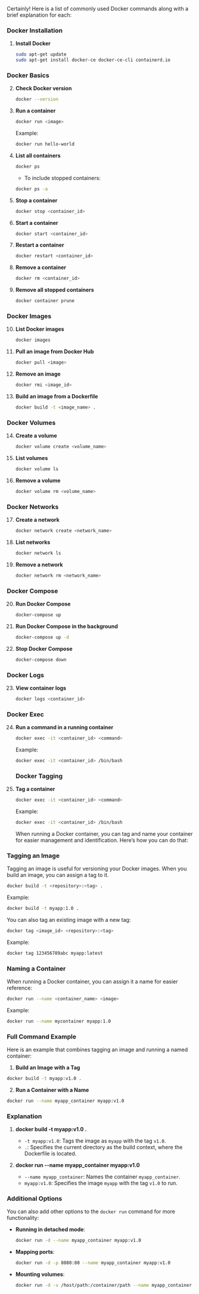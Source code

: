 Certainly! Here is a list of commonly used Docker commands along with a brief explanation for each:

### Docker Installation
1. **Install Docker**
    ```bash
    sudo apt-get update
    sudo apt-get install docker-ce docker-ce-cli containerd.io
    ```

### Docker Basics
2. **Check Docker version**
    ```bash
    docker --version
    ```

3. **Run a container**
    ```bash
    docker run <image>
    ```
    Example:
    ```bash
    docker run hello-world
    ```

4. **List all containers**
    ```bash
    docker ps
    ```
    - To include stopped containers:
    ```bash
    docker ps -a
    ```

5. **Stop a container**
    ```bash
    docker stop <container_id>
    ```

6. **Start a container**
    ```bash
    docker start <container_id>
    ```

7. **Restart a container**
    ```bash
    docker restart <container_id>
    ```

8. **Remove a container**
    ```bash
    docker rm <container_id>
    ```

9. **Remove all stopped containers**
    ```bash
    docker container prune
    ```

### Docker Images
10. **List Docker images**
    ```bash
    docker images
    ```

11. **Pull an image from Docker Hub**
    ```bash
    docker pull <image>
    ```

12. **Remove an image**
    ```bash
    docker rmi <image_id>
    ```

13. **Build an image from a Dockerfile**
    ```bash
    docker build -t <image_name> .
    ```

### Docker Volumes
14. **Create a volume**
    ```bash
    docker volume create <volume_name>
    ```

15. **List volumes**
    ```bash
    docker volume ls
    ```

16. **Remove a volume**
    ```bash
    docker volume rm <volume_name>
    ```

### Docker Networks
17. **Create a network**
    ```bash
    docker network create <network_name>
    ```

18. **List networks**
    ```bash
    docker network ls
    ```

19. **Remove a network**
    ```bash
    docker network rm <network_name>
    ```

### Docker Compose
20. **Run Docker Compose**
    ```bash
    docker-compose up
    ```

21. **Run Docker Compose in the background**
    ```bash
    docker-compose up -d
    ```

22. **Stop Docker Compose**
    ```bash
    docker-compose down
    ```

### Docker Logs
23. **View container logs**
    ```bash
    docker logs <container_id>
    ```

### Docker Exec
24. **Run a command in a running container**
    ```bash
    docker exec -it <container_id> <command>
    ```
    Example:
    ```bash
    docker exec -it <container_id> /bin/bash
    ```

    ### Docker Tagging
24. **Tag a container**
    ```bash
    docker exec -it <container_id> <command>
    ```
    Example:
    ```bash
    docker exec -it <container_id> /bin/bash
    ```

    When running a Docker container, you can tag and name your container for easier management and identification. Here’s how you can do that:

### Tagging an Image

Tagging an image is useful for versioning your Docker images. When you build an image, you can assign a tag to it.

```bash
docker build -t <repository>:<tag> .
```

Example:
```bash
docker build -t myapp:1.0 .
```

You can also tag an existing image with a new tag:

```bash
docker tag <image_id> <repository>:<tag>
```

Example:
```bash
docker tag 123456789abc myapp:latest
```

### Naming a Container

When running a Docker container, you can assign it a name for easier reference:

```bash
docker run --name <container_name> <image>
```

Example:
```bash
docker run --name mycontainer myapp:1.0
```

### Full Command Example

Here is an example that combines tagging an image and running a named container:

1. **Build an Image with a Tag**

```bash
docker build -t myapp:v1.0 .
```

2. **Run a Container with a Name**

```bash
docker run --name myapp_container myapp:v1.0
```

### Explanation

1. **docker build -t myapp:v1.0 .**
   - `-t myapp:v1.0`: Tags the image as `myapp` with the tag `v1.0`.
   - `.`: Specifies the current directory as the build context, where the Dockerfile is located.

2. **docker run --name myapp_container myapp:v1.0**
   - `--name myapp_container`: Names the container `myapp_container`.
   - `myapp:v1.0`: Specifies the image `myapp` with the tag `v1.0` to run.

### Additional Options

You can also add other options to the `docker run` command for more functionality:

- **Running in detached mode**:
  ```bash
  docker run -d --name myapp_container myapp:v1.0
  ```

- **Mapping ports**:
  ```bash
  docker run -d -p 8080:80 --name myapp_container myapp:v1.0
  ```

- **Mounting volumes**:
  ```bash
  docker run -d -v /host/path:/container/path --name myapp_container myapp:v1.0
  ```
